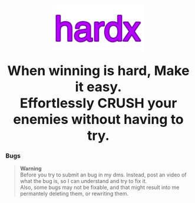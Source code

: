 <div align="center">
  <img width="250px" src="https://raw.githubusercontent.com/hoardhoard/hardx/refs/heads/main/hardx.png">
  <h2 align="center">
      <b style="font-size: 36px;">When winning is hard, Make it easy.</b>
      <br>
      <b style="font-size: 36px;">Effortlessly <span><b>CRUSH</b></span> your enemies without having to try.</b>
  </h2>
</div>

<h3>Bugs</h3>



> **Warning**  
> Before you try to submit an bug in my dms. Instead, post an video of what the bug is, so I can understand and try to fix it.<br>
> Also, some bugs may not be fixable, and that might result into me permantely deleting them, or rewriting them.
